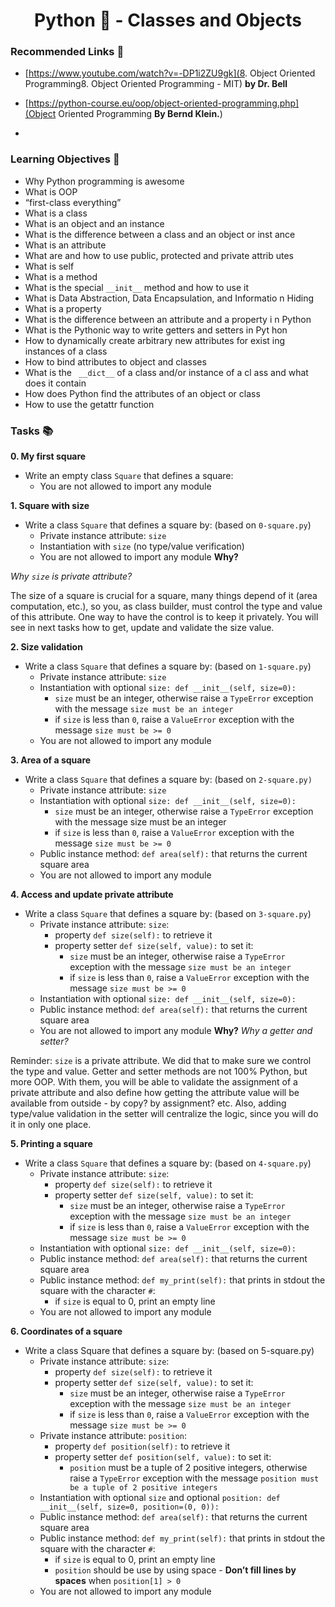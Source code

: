 <h1 align="center">Python 🐍 - Classes and Objects</h1>

### Recommended Links 🔗
- [https://www.youtube.com/watch?v=-DP1i2ZU9gk](8. Object Oriented Programming8. Object Oriented Programming - MIT) __by Dr. Bell__

- [https://python-course.eu/oop/object-oriented-programming.php](Object Oriented Programming __By Bernd Klein.__)
- 

### Learning Objectives 🎯
- Why Python programming is awesome
- What is OOP
- “first-class everything”
- What is a class
- What is an object and an instance
- What is the difference between a class and an object or inst    ance
- What is an attribute
- What are and how to use public, protected and private attrib    utes
- What is self
- What is a method
- What is the special ``__init__`` method and how to use it
- What is Data Abstraction, Data Encapsulation, and Informatio    n Hiding
- What is a property
- What is the difference between an attribute and a property i    n Python
- What is the Pythonic way to write getters and setters in Pyt    hon
- How to dynamically create arbitrary new attributes for exist    ing instances of a class
- How to bind attributes to object and classes
- What is the `` __dict__`` of a class and/or instance of a cl    ass and what does it contain
- How does Python find the attributes of an object or class
- How to use the getattr function

### Tasks 📚
__0. My first square__
- Write an empty class ``Square`` that defines a square:
	- You are not allowed to import any module

__1. Square with size__
- Write a class ``Square`` that defines a square by: (based on ``0-square.py``)
	- Private instance attribute: ``size``
	- Instantiation with ``size`` (no type/value verification)
	- You are not allowed to import any module
__Why?__

_Why ``size`` is private attribute?_

The size of a square is crucial for a square, many things depend of it (area computation, etc.), so you, as class builder, must control the type and value of this attribute. One way to have the control is to keep it privately. You will see in next tasks how to get, update and validate the size value.

__2. Size validation__
- Write a class ``Square`` that defines a square by: (based on ``1-square.py``)
	- Private instance attribute: ``size``
	- Instantiation with optional ``size: def __init__(self, size=0):``
		- ``size`` must be an integer, otherwise raise a ``TypeError`` exception with the message ``size must be an integer``
		- if ``size`` is less than ``0``, raise a ``ValueError`` exception with the message ``size must be >= 0``
	- You are not allowed to import any module

__3. Area of a square__
- Write a class ``Square`` that defines a square by: (based on ``2-square.py)``
	- Private instance attribute: ``size``
	- Instantiation with optional ``size: def __init__(self, size=0):``
		- ``size`` must be an integer, otherwise raise a ``TypeError`` exception with the message size must be an integer
		- if ``size`` is less than ``0``, raise a ``ValueError`` exception with the message ``size must be >= 0``
	- Public instance method: ``def area(self):`` that returns the current square area
	- You are not allowed to import any module
	     
__4. Access and update private attribute__
- Write a class ``Square`` that defines a square by: (based on ``3-square.py``)
	- Private instance attribute: ``size``:
		- property ``def size(self):`` to retrieve it
		- property setter ``def size(self, value):`` to set it:
			- ``size`` must be an integer, otherwise raise a ``TypeError`` exception with the message ``size must be an integer``
			- if ``size`` is less than ``0``, raise a ``ValueError`` exception with the message ``size must be >= 0``
	- Instantiation with optional ``size: def __init__(self, size=0):``
	- Public instance method: ``def area(self):`` that returns the current square area
	- You are not allowed to import any module
__Why?__
_Why a getter and setter?_

Reminder: ``size`` is a private attribute. We did that to make sure we control the type and value. Getter and setter methods are not 100% Python, but more OOP. With them, you will be able to validate the assignment of a private attribute and also define how getting the attribute value will be available from outside - by copy? by assignment? etc. Also, adding type/value validation in the setter will centralize the logic, since you will do it in only one place.


__5. Printing a square__
- Write a class ``Square`` that defines a square by: (based on ``4-square.py``)
	- Private instance attribute: ``size``:
		- property ``def size(self):`` to retrieve it
		- property setter ``def size(self, value):`` to set it:
			- ``size`` must be an integer, otherwise raise a ``TypeError`` exception with the message ``size must be an integer``
			- if ``size`` is less than ``0``, raise a ``ValueError`` exception with the message ``size must be >= 0``
	- Instantiation with optional ``size: def __init__(self, size=0):``
	- Public instance method: ``def area(self):`` that returns the current square area
	- Public instance method: ``def my_print(self):`` that prints in stdout the square with the character ``#``:
		- if ``size`` is equal to 0, print an empty line
	- You are not allowed to import any module

__6. Coordinates of a square__
- Write a class Square that defines a square by: (based on 5-square.py)
	- Private instance attribute: ``size``:
		- property ``def size(self):`` to retrieve it
		- property setter ``def size(self, value):`` to set it:
			- ``size`` must be an integer, otherwise raise a ``TypeError`` exception with the message ``size must be an integer``
			- if ``size`` is less than ``0``, raise a ``ValueError`` exception with the message ``size must be >= 0``
	- Private instance attribute: ``position``:
		- property ``def position(self):`` to retrieve it
		- property setter ``def position(self, value):`` to set it:
			- ``position`` must be a tuple of 2 positive integers, otherwise raise a ``TypeError`` exception with the message ``position must be a tuple of 2 positive integers``
	- Instantiation with optional ``size`` and optional ``position: def __init__(self, size=0, position=(0, 0)):``
	- Public instance method: ``def area(self):`` that returns the current square area
	- Public instance method: ``def my_print(self):`` that prints in stdout the square with the character ``#``:
		- if ``size`` is equal to 0, print an empty line
		- ``position`` should be use by using space - __Don’t fill lines by spaces__ when ``position[1] > 0``
	- You are not allowed to import any module						  
						  
